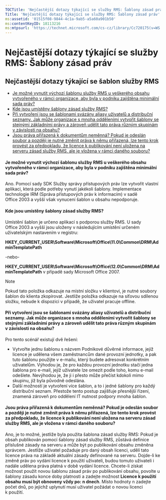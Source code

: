 ```yaml
---
TOCTitle: 'Nejčastější dotazy týkající se služby RMS: Šablony zásad práv'
Title: 'Nejčastější dotazy týkající se služby RMS: Šablony zásad práv'
ms:assetid: '01515f08-9844-4c1a-9ab5-a5a60a901b50'
ms:contentKeyID: 18113216
ms:mtpsurl: 'https://technet.microsoft.com/cs-cz/library/Cc720175(v=WS.10)'
---
```


Nejčastější dotazy týkající se služby RMS: Šablony zásad práv
=============================================================

Nejčastější dotazy týkající se šablon služby RMS
------------------------------------------------

-   [Je možné vynutit výchozí šablonu služby RMS u veškerého obsahu vytvořeného v rámci organizace, aby byla v podniku zajištěna minimální sada práv?](#bkmk_57)
-   [Kde jsou umístěny šablony zásad služby RMS?](#bkmk_58)
-   [Při vytvoření jsou se šablonami svázány aliasy uživatelů a distribuční seznamy. Jak může organizace s mnoha odděleními vytvořit šablony se stejnými základními právy a zároveň udělit tato práva různým skupinám v závislosti na obsahu?](#bkmk_59)
-   [Jsou práva přiřazená k dokumentům neměnná? Pokud je odeslán soubor a později je nutné změnit práva k němu přiřazená, lze tento krok provést za předpokladu, že licence k publikování není uložena na serveru zásad služby RMS, ale je vložena v rámci daného souboru?](#bkmk_60)

<span id="BKMK_57"></span>
#### Je možné vynutit výchozí šablonu služby RMS u veškerého obsahu vytvořeného v rámci organizace, aby byla v podniku zajištěna minimální sada práv?

Ano. Pomocí sady SDK Služby správy přístupových práv lze vytvořit vlastní aplikaci, která podle potřeby vynutí jakékoli šablony. Implementace technologie IRM (Správa přístupových práv k informacím) v sadě Office 2003 a vyšší však vynucení šablon u obsahu nepodporuje.

<span id="BKMK_58"></span>
#### Kde jsou umístěny šablony zásad služby RMS?

Umístění šablon je určeno aplikací s podporou služby RMS. U sady Office 2003 a vyšší jsou uloženy v následujícím umístění určeném uživatelským nastavením v registru:

**HKEY\_CURRENT\_USER\\Software\\Microsoft\\Office\\11.0\\Common\\DRM\\AdminTemplatePath**

-nebo-

**HKEY\_CURRENT\_USER\\Software\\Microsoft\\Office\\12.0\\Common\\DRM\\AdminTemplatePath** v případě sady Microsoft Office 2007.

> [!NOTE]
> Pokud tato položka odkazuje na místní složku v klientovi, je nutné soubory šablon do klienta zkopírovat. Jestliže položka odkazuje na síťovou sdílenou složku, nebude k dispozici v případě, že uživatel pracuje offline. 

<span id="BKMK_59"></span>
#### Při vytvoření jsou se šablonami svázány aliasy uživatelů a distribuční seznamy. Jak může organizace s mnoha odděleními vytvořit šablony se stejnými základními právy a zároveň udělit tato práva různým skupinám v závislosti na obsahu?

Pro tento scénář existují dvě řešení:

-   Vytvořte jednu šablonu s názvem Podnikové důvěrné informace, jejíž licence je udělena všem zaměstnancům dané provozní jednotky, a pak tuto šablonu použijte v e-mailu, který budete adresovat konkrétním uživatelům. Výhodou je, že pro každou provozní jednotku stačí jedna šablona pro e-mail, jejíž uživatele lze omezit podle toho, komu e-mail odešlete. Nevýhodou je, že ji i přesto může přečíst kdokoli mimo skupinu, jíž byla původně odeslána.
-   Další možností je vytvoření více šablon, a to i jedné šablony pro každý distribuční seznam. Přestože tento postup zajišťuje přesnější řízení, znamená zároveň pro oddělení IT nutnost podpory mnoha šablon.

<span id="BKMK_60"></span>
#### Jsou práva přiřazená k dokumentům neměnná? Pokud je odeslán soubor a později je nutné změnit práva k němu přiřazená, lze tento krok provést za předpokladu, že licence k publikování není uložena na serveru zásad služby RMS, ale je vložena v rámci daného souboru?

Ano, je to možné, jestliže byla použita šablona zásad služby RMS: Pokud je obsah publikován pomocí šablony zásad služby RMS, zůstává definice příslušné zásady na serveru a může být po publikování obsahu změněna správcem. Jestliže uživatel požaduje pro daný obsah licenci, udělí tato licence práva na základě aktuální zásady definované na serveru. Dojde-li ke změně práv po vydání licence k použití uživateli, budou tomuto uživateli i nadále udělena práva platná v době vydání licence. Chcete-li získat možnost použít novou šablonu zásad práv po publikování obsahu, povolte u šablony zásadu konce doby platnosti a zadejte možnost **Licence k použití obsahu musí být obnoveny vždy po: n dnech**. Místo hodnoty n zadejte počet dnů, po jejichž uplynutí musí uživatel požádat o novou licenci k použití.
